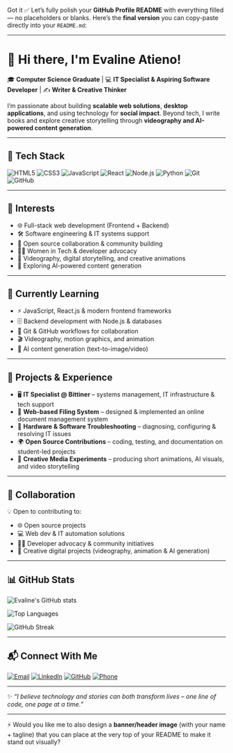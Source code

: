 Got it ✅ Let’s fully polish your **GitHub Profile README** with everything filled — no placeholders or blanks. Here’s the **final version** you can copy-paste directly into your `README.md`:

---

# 👋 Hi there, I'm Evaline Atieno!

🎓 **Computer Science Graduate** | 💻 **IT Specialist & Aspiring Software Developer** | ✍️ **Writer & Creative Thinker**

I’m passionate about building **scalable web solutions**, **desktop applications**, and using technology for **social impact**. Beyond tech, I write books and explore creative storytelling through **videography and AI-powered content generation**.

---

## 🚀 Tech Stack

![HTML5](https://img.shields.io/badge/HTML5-E34F26?style=for-the-badge\&logo=html5\&logoColor=white)
![CSS3](https://img.shields.io/badge/CSS3-1572B6?style=for-the-badge\&logo=css3\&logoColor=white)
![JavaScript](https://img.shields.io/badge/JavaScript-F7DF1E?style=for-the-badge\&logo=javascript\&logoColor=black)
![React](https://img.shields.io/badge/React-20232A?style=for-the-badge\&logo=react\&logoColor=61DAFB)
![Node.js](https://img.shields.io/badge/Node.js-43853D?style=for-the-badge\&logo=node.js\&logoColor=white)
![Python](https://img.shields.io/badge/Python-3776AB?style=for-the-badge\&logo=python\&logoColor=white)
![Git](https://img.shields.io/badge/GIT-E44C30?style=for-the-badge\&logo=git\&logoColor=white)
![GitHub](https://img.shields.io/badge/GitHub-181717?style=for-the-badge\&logo=github\&logoColor=white)

---

## 👀 Interests

* 🌐 Full-stack web development (Frontend + Backend)
* 🛠 Software engineering & IT systems support
* 🤝 Open source collaboration & community building
* 👩‍💻 Women in Tech & developer advocacy
* 🎥 Videography, digital storytelling, and creative animations
* 🤖 Exploring AI-powered content generation

---

## 🌱 Currently Learning

* ⚡ JavaScript, React.js & modern frontend frameworks
* 🗄 Backend development with Node.js & databases
* 🔧 Git & GitHub workflows for collaboration
* 🎬 Videography, motion graphics, and animation
* 🤖 AI content generation (text-to-image/video)

---

## 💼 Projects & Experience

* 🖥 **IT Specialist @ Bittiner** – systems management, IT infrastructure & tech support
* 📂 **Web-based Filing System** – designed & implemented an online document management system
* 🔧 **Hardware & Software Troubleshooting** – diagnosing, configuring & resolving IT issues
* 🌍 **Open Source Contributions** – coding, testing, and documentation on student-led projects
* 🎨 **Creative Media Experiments** – producing short animations, AI visuals, and video storytelling

---

## 🤝 Collaboration

💡 Open to contributing to:

* 🌐 Open source projects
* 💻 Web dev & IT automation solutions
* 👩‍💻 Developer advocacy & community initiatives
* 🎥 Creative digital projects (videography, animation & AI generation)

---

## 📊 GitHub Stats

![Evaline's GitHub stats](https://github-readme-stats.vercel.app/api?username=Evaline2001\&show_icons=true\&theme=tokyonight)

![Top Languages](https://github-readme-stats.vercel.app/api/top-langs/?username=Evaline2001\&layout=compact\&theme=tokyonight)

![GitHub Streak](https://streak-stats.demolab.com?user=Evaline2001\&theme=tokyonight\&border_radius=5)

---

## 📬 Connect With Me

[![Email](https://img.shields.io/badge/Email-D14836?style=for-the-badge\&logo=gmail\&logoColor=white)](mailto:evalineatieno724@gmail.com)
[![LinkedIn](https://img.shields.io/badge/LinkedIn-0077B5?style=for-the-badge\&logo=linkedin\&logoColor=white)](https://linkedin.com/in/evaline-atieno-614672216)
[![GitHub](https://img.shields.io/badge/GitHub-181717?style=for-the-badge\&logo=github\&logoColor=white)](https://github.com/Evaline2001)
[![Phone](https://img.shields.io/badge/Phone-25D366?style=for-the-badge\&logo=whatsapp\&logoColor=white)](tel:+254799340923)

---

✨ *“I believe technology and stories can both transform lives – one line of code, one page at a time.”*

---

⚡ Would you like me to also design a **banner/header image** (with your name + tagline) that you can place at the very top of your README to make it stand out visually?
